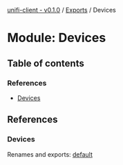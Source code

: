 [unifi-client - v0.1.0](../README.md) / [Exports](../modules.md) / Devices

# Module: Devices

## Table of contents

### References

- [Devices](devices.md#devices)

## References

### Devices

Renames and exports: [default](../classes/devices_devices.default.md)
